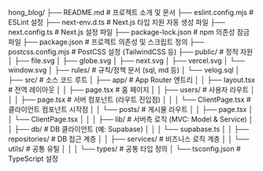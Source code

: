 hong_blog/
├── README.md # 프로젝트 소개 및 문서
├── eslint.config.mjs # ESLint 설정
├── next-env.d.ts # Next.js 타입 지원 자동 생성 파일
├── next.config.ts # Next.js 설정 파일
├── package-lock.json # npm 의존성 잠금 파일
├── package.json # 프로젝트 의존성 및 스크립트 정의
├── postcss.config.mjs # PostCSS 설정 (TailwindCSS 등)
├── public/ # 정적 자원
│ ├── file.svg
│ ├── globe.svg
│ ├── next.svg
│ ├── vercel.svg
│ └── window.svg
│
├── rules/ # 규칙/정책 문서 (sql, md 등)
│ └── velog.sql
│
├── src/ # 소스 코드 루트
│ ├── app/ # App Router 엔트리
│ │ ├── layout.tsx # 전역 레이아웃
│ │ ├── page.tsx # 홈 페이지
│ │ ├── users/ # 사용자 라우트
│ │ │ ├── page.tsx # 서버 컴포넌트 (라우트 진입점)
│ │ │ └── ClientPage.tsx # 클라이언트 컴포넌트 시작점
│ │ └── posts/ # 게시물 라우트
│ │ ├── page.tsx
│ │ └── ClientPage.tsx
│ │
│ ├── lib/ # 서버측 로직 (MVC: Model & Service)
│ │ ├── db/ # DB 클라이언트 (예: Supabase)
│ │ │ └── supabase.ts
│ │ ├── repositories/ # DB 접근 계층
│ │ ├── services/ # 비즈니스 로직 계층
│ │ └── utils/ # 공통 유틸
│ │
│ └── types/ # 공통 타입 정의
│
└── tsconfig.json # TypeScript 설정

